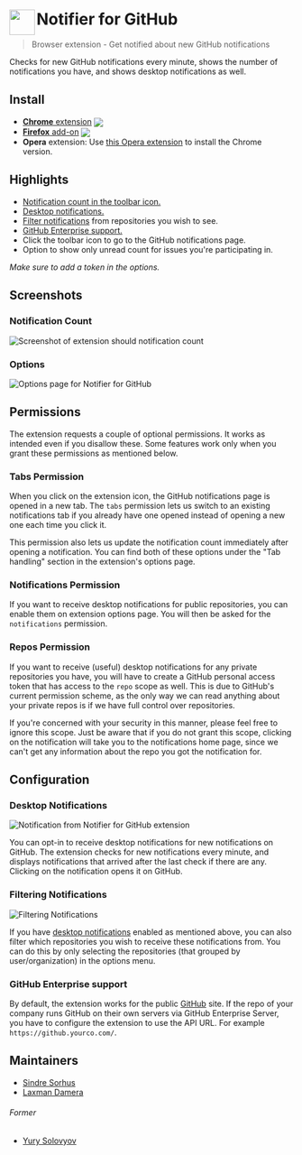 # <img src="source/icon.png" width="45" align="left"> Notifier for GitHub

[link-cws]: https://chrome.google.com/webstore/detail/notifier-for-github/lmjdlojahmbbcodnpecnjnmlddbkjhnn "Version published on Chrome Web Store"
[link-amo]: https://addons.mozilla.org/en-US/firefox/addon/notifier-for-github/ "Version published on Mozilla Add-ons"

> Browser extension - Get notified about new GitHub notifications

Checks for new GitHub notifications every minute, shows the number of notifications you have, and shows desktop notifications as well.

## Install

- [**Chrome** extension][link-cws] [<img valign="middle" src="https://img.shields.io/chrome-web-store/v/lmjdlojahmbbcodnpecnjnmlddbkjhnn.svg?label=%20">][link-cws]
- [**Firefox** add-on][link-amo] [<img valign="middle" src="https://img.shields.io/amo/v/notifier-for-github.svg?label=%20">][link-amo]
- **Opera** extension: Use [this Opera extension](https://addons.opera.com/en/extensions/details/download-chrome-extension-9/) to install the Chrome version.

## Highlights

- [Notification count in the toolbar icon.](#notification-count)
- [Desktop notifications.](#desktop-notifications)
- [Filter notifications](#filtering-notifications) from repositories you wish to see.
- [GitHub Enterprise support.](#github-enterprise-support)
- Click the toolbar icon to go to the GitHub notifications page.
- Option to show only unread count for issues you're participating in.

*Make sure to add a token in the options.*

## Screenshots

### Notification Count

![Screenshot of extension should notification count](media/screenshot.png)

### Options

![Options page for Notifier for GitHub](media/screenshot-options.png)

## Permissions

The extension requests a couple of optional permissions. It works as intended even if you disallow these. Some features work only when you grant these permissions as mentioned below.

### Tabs Permission

When you click on the extension icon, the GitHub notifications page is opened in a new tab. The `tabs` permission lets us switch to an existing notifications tab if you already have one opened instead of opening a new one each time you click it.

This permission also lets us update the notification count immediately after opening a notification. You can find both of these options under the "Tab handling" section in the extension's options page.

### Notifications Permission

If you want to receive desktop notifications for public repositories, you can enable them on extension options page. You will then be asked for the `notifications` permission.

### Repos Permission

If you want to receive (useful) desktop notifications for any private repositories you have, you will have to create a GitHub personal access token that has access to the `repo` scope as well. This is due to GitHub's current permission scheme, as the only way we can read anything about your private repos is if we have full control over repositories.

If you're concerned with your security in this manner, please feel free to ignore this scope. Just be aware that if you do not grant this scope, clicking on the notification will take you to the notifications home page, since we can't get any information about the repo you got the notification for.

## Configuration

### Desktop Notifications

![Notification from Notifier for GitHub extension](media/screenshot-notification.png)

You can opt-in to receive desktop notifications for new notifications on GitHub. The extension checks for new notifications every minute, and displays notifications that arrived after the last check if there are any. Clicking on the notification opens it on GitHub.

### Filtering Notifications

![Filtering Notifications](media/screenshot-filter.png)

If you have [desktop notifications](#desktop-notifications) enabled as mentioned above, you can also filter which repositories you wish to receive these notifications from. You can do this by only selecting the repositories (that grouped by user/organization) in the options menu.

### GitHub Enterprise support

By default, the extension works for the public [GitHub](https://github.com) site. If the repo of your company runs GitHub on their own servers via GitHub Enterprise Server, you have to configure the extension to use the API URL. For example `https://github.yourco.com/`.

## Maintainers

- [Sindre Sorhus](https://github.com/sindresorhus)
- [Laxman Damera](https://github.com/notlmn)

###### Former

- [Yury Solovyov](https://github.com/YurySolovyov)
